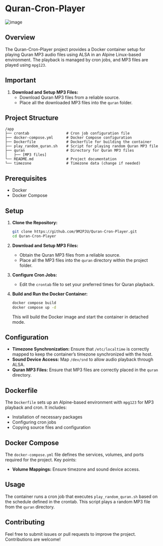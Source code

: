 
# Quran-Cron-Player

![image](https://github.com/user-attachments/assets/37e99bbb-83eb-4683-84b1-e6e10d663a5f)


## Overview

The Quran-Cron-Player project provides a Docker container setup for playing Quran MP3 audio files using ALSA in an Alpine Linux-based environment. The playback is managed by cron jobs, and MP3 files are played using `mpg123`.

## Important

1. **Download and Setup MP3 Files:**
   - Download Quran MP3 files from a reliable source.
   - Place all the downloaded MP3 files into the `quran` folder.

## Project Structure

```
/app
├── crontab                 # Cron job configuration file
├── docker-compose.yml      # Docker Compose configuration
├── Dockerfile              # Dockerfile for building the container
├── play_random_quran.sh    # Script for playing random Quran MP3 file
├── quran                   # Directory for Quran MP3 files
│   ├── [MP3 files]
└── README.md               # Project documentation
└── timezone                # Timezone data (change if needed)
```

## Prerequisites

- Docker
- Docker Compose

## Setup

1. **Clone the Repository:**

   ```sh
   git clone https://github.com/9M2PJU/Quran-Cron-Player.git
   cd Quran-Cron-Player
   ```

2. **Download and Setup MP3 Files:**
   - Obtain the Quran MP3 files from a reliable source.
   - Place all the MP3 files into the `quran` directory within the project folder.

3. **Configure Cron Jobs:**
   - Edit the `crontab` file to set your preferred times for Quran playback.

4. **Build and Run the Docker Container:**

   ```sh
   docker compose build
   docker compose up -d
   ```

   This will build the Docker image and start the container in detached mode.

## Configuration

- **Timezone Synchronization:** Ensure that `/etc/localtime` is correctly mapped to keep the container’s timezone synchronized with the host.
- **Sound Device Access:** Map `/dev/snd` to allow audio playback through ALSA.
- **Quran MP3 Files:** Ensure that MP3 files are correctly placed in the `quran` directory.

## Dockerfile

The `Dockerfile` sets up an Alpine-based environment with `mpg123` for MP3 playback and cron. It includes:

- Installation of necessary packages
- Configuring cron jobs
- Copying source files and configuration

## Docker Compose

The `docker-compose.yml` file defines the services, volumes, and ports required for the project. Key points:

- **Volume Mappings:** Ensure timezone and sound device access.

## Usage

The container runs a cron job that executes `play_random_quran.sh` based on the schedule defined in the crontab. This script plays a random MP3 file from the `quran` directory.

## Contributing

Feel free to submit issues or pull requests to improve the project. Contributions are welcome!

